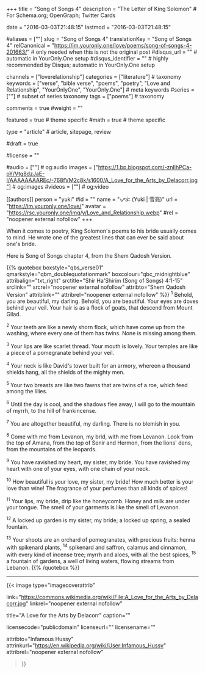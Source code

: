 +++
title = "Song of Songs 4"
description = "The Letter of King Solomon"	# For Schema.org; OpenGraph; Twitter Cards

date = "2016-03-03T21:48:15"
lastmod = "2016-03-03T21:48:15"

#aliases = [""]
slug = "Song of Songs 4"
translationKey = "Song of Songs 4"
relCanonical = "https://im.youronly.one/love/poems/song-of-songs-4-201663/"														# only needed when this is not the original post
#disqus_url = ""                                                    # automatic in YourOnly.One setup
#disqus_identifier = ""                                             # highly recommended by Disqus; automatic in YourOnly.One setup

channels = ["loverelationship"]
categories = ["literature"]														# taxonomy
keywords = ["verse", "bible verse", "poems", "poetry", "Love and Relationship", "YourOnlyOne", "YourOnly.One"]															# meta keywords
#series = [""]																# subset of series taxonomy
tags = ["poems"]																	# taxonomy

comments = true
#weight = ""

featured = true															# theme specific
#math = true																	# theme specific

type = "article"                                                           # article, sitepage, review

#draft = true

#license = ""

#audio = [""]																# og:audio
images = ["https://1.bp.blogspot.com/-znlIhPCa-oY/Vtg8dzJaE-I/AAAAAAAAREc/-768fVM2c8k/s1600/A_Love_for_the_Arts_by_Delacorr.jpg"]    # og:images
#videos = [""]                                # og:video

[[authors]]
person = "yuki"
#id = ""
name = "ᜌᜓᜃᜒ (Yuki | 雪亮)"
url = "https://im.youronly.one/love/"
avatar = "https://rsc.youronly.one/img/y/Love_and_Relationship.webp"
#rel = "noopener external nofollow"
+++

When it comes to poetry, King Solomon's poems to his bride usually comes to mind. He wrote one of the greatest lines that can ever be said about one's bride.

Here is Song of Songs chapter 4, from the Shem Qadosh Version.

<!--more-->

{{% quotebox boxstyle="qbs_verse01" qmarkstyle="qbm_doublequotationmark" boxcolour="qbc_midnightblue" attribalign="txt_right" srctitle="Shir Ha'Shirim (Song of Songs) 4:1-15" srclink="" srcrel="noopener external nofollow" attribto="Shem Qadosh Version" attriblink="" attribrel="noopener external nofollow" %}}
<sup>1</sup> Behold, you are beautiful, my darling.
Behold, you are beautiful.
Your eyes are doves behind your veil.
Your hair is as a flock of goats, that descend from Mount Gilad.

<sup>2</sup> Your teeth are like a newly shorn flock,
which have come up from the washing,
where every one of them has twins.
None is missing among them.

<sup>3</sup> Your lips are like scarlet thread.
Your mouth is lovely.
Your temples are like a piece of a pomegranate behind your veil.

<sup>4</sup> Your neck is like David's tower built for an armory,
whereon a thousand shields hang,
all the shields of the mighty men.

<sup>5</sup> Your two breasts are like two fawns that are twins of a roe,
which feed among the lilies.

<sup>6</sup> Until the day is cool, and the shadows flee away,
I will go to the mountain of myrrh, to the hill of frankincense.

<sup>7</sup> You are altogether beautiful, my darling.
There is no blemish in you.

<sup>8</sup> Come with me from Levanon, my brid, with me from Levanon.
Look from the top of Amana, from the top of Senir and Hermon,
from the lions' dens, from the mountains of the leopards.

<sup>9</sup> You have ravished my heart, my sister, my bride.
You have ravished my heart with one of your eyes,
with one chain of your neck.

<sup>10</sup> How beautiful is your love, my sister, my bride!
How much better is your love than wine!
The fragrance of your perfumes than all kinds of spices!

<sup>11</sup> Your lips, my bride, drip like the honeycomb.
Honey and milk are under your tongue.
The smell of your garments is like the smell of Levanon.

<sup>12</sup> A locked up garden is my sister, my bride;
a locked up spring, a sealed fountain.

<sup>13</sup> Your shoots are an orchard of pomegranates,
with precious fruits: henna with spikenard plants,
<sup>14</sup> spikenard and saffron, calamus and cinnamon,
with every kind of incense tree; myrrh and aloes, with all the best spices,
<sup>15</sup> a fountain of gardens,
a well of living waters, flowing streams from Lebanon.
{{% /quotebox %}}

-------

{{< image
  type="imagecoverattrib"

  link="https://commons.wikimedia.org/wiki/File:A_Love_for_the_Arts_by_Delacorr.jpg"
  linkrel="noopener external nofollow"

  title="A Love for the Arts by Delacorr"
  caption=""

  licensecode="publicdomain"
  licenseurl=""
  licensename=""

  attribto="Infamous Hussy"
  attrinkurl="https://en.wikipedia.org/wiki/User:Infamous_Hussy"
  attribrel="noopener external nofollow"
>}}
